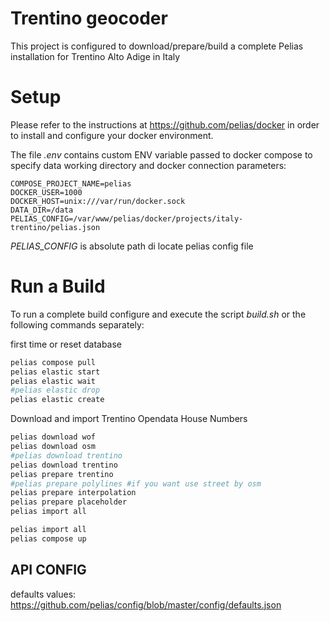 
# Trentino geocoder
This project is configured to download/prepare/build a complete Pelias installation for Trentino Alto Adige in Italy

# Setup
Please refer to the instructions at https://github.com/pelias/docker in order to install and configure your docker environment.

The file *.env* contains custom ENV variable passed to docker compose to specify
data working directory and docker connection parameters:
```
COMPOSE_PROJECT_NAME=pelias
DOCKER_USER=1000
DOCKER_HOST=unix:///var/run/docker.sock
DATA_DIR=/data
PELIAS_CONFIG=/var/www/pelias/docker/projects/italy-trentino/pelias.json
```
*PELIAS_CONFIG* is absolute path di locate pelias config file

# Run a Build
To run a complete build configure and execute the script *build.sh*
or the following commands separately:

first time or reset database
```bash
pelias compose pull
pelias elastic start
pelias elastic wait
#pelias elastic drop
pelias elastic create
```

Download and import Trentino Opendata House Numbers
```bash
pelias download wof
pelias download osm
#pelias download trentino
pelias download trentino
pelias prepare trentino
#pelias prepare polylines #if you want use street by osm
pelias prepare interpolation
pelias prepare placeholder
pelias import all
```

```bash
pelias import all
pelias compose up
```

## API CONFIG

defaults values:
https://github.com/pelias/config/blob/master/config/defaults.json
